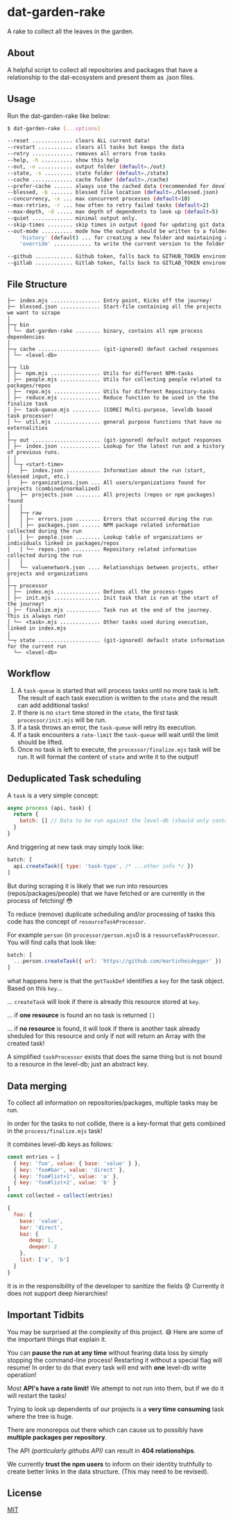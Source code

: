 # dat-garden-rake

A rake to collect all the leaves in the garden.

## About

A helpful script to collect all repositories and packages that have a relationship to the
dat-ecosystem and present them as .json files.

## Usage

Run the dat-garden-rake like below:

```bash
$ dat-garden-rake [...options]

--reset ............. clears ALL current data!
--restart ........... clears all tasks but keeps the data
--retry ............. removes all errors from tasks
--help, -h .......... show this help
--out, -o ........... output folder (default=./out)
--state, -s ......... state folder (default=./state)
--cache ............. cache folder (default=./cache)
--prefer-cache ...... always use the cached data (recommended for development)
--blessed, -b ....... blessed file location (default=./blessed.json)
--concurrency, -x ... max concurrent processes (default=10)
--max-retries, -r ... how often to retry failed tasks (default=2)
--max-depth, -d ..... max depth of dependents to look up (default=5)
--quiet ............. minimal output only.
--skip-times ........ skip times in output (good for updating git data)
--out-mode .......... mode how the output should be written to a folder:
    'history' (default) ... for creating a new folder and maintaining an index.json (good for dev)
    'override' ............ to write the current version to the folder as-is (good for deploy)

--github ............ Github token, falls back to GITHUB_TOKEN environment variable
--gitlab ............ Gitlab token, falls back to GITLAB_TOKEN environment variable
```

## File Structure

```
├─╴ index.mjs ................ Entry point, Kicks off the journey!
├─╴ blessed.json ............. Start-file containing all the projects we want to scrape
│
├─┬ bin
│ └─╴ dat-garden-rake ........ binary, contains all npm process dependencies
│
├─┬ cache .................... (git-ignored) defaut cached responses
│ └─╴ <level-db>
│
├─┬ lib
│ ├─╴ npm.mjs ................ Utils for different NPM-tasks
│ ├─╴ people.mjs ............. Utils for collecting people related to packages/repos
│ ├─╴ repo.mjs ............... Utils for different Repository-tasks
│ ├─╴ reduce.mjs ............. Reduce function to be used in the the finalize task
│ ├─╴ task-queue.mjs ......... [CORE] Multi-purpose, leveldb based task processor!
│ └─╴ util.mjs ............... general purpose functions that have no externalities
│
├─┬ out ...................... (git-ignored) default output responses
│ ├─╴ index.json ............. Lookup for the latest run and a history of previous runs.
│ │
│ └─┬ <start-time>
│   ├─╴ index.json ........... Information about the run (start, blessed input, etc.)
│   ├─╴ organizations.json ... All users/organizations found for projects (combined/normalized)
│   ├─╴ projects.json ........ All projects (repos or npm packages) found
│   │
│   ├─┬ raw
│   │ ├─╴ errors.json ........ Errors that occurred during the run
│   │ ├─╴ packages.json ...... NPM package related information collected during the run
│   │ ├─╴ people.json ........ Lookup table of organizations or individuals linked in packages/repos
│   │ └─╴ repos.json ......... Repository related information collected during the run
│   │
│   └─╴ valuenetwork.json .... Relationships between projects, other projects and organizations
│
├─┬ processor
│ ├─╴ index.mjs .............. Defines all the process-types 
│ ├─╴ init.mjs ............... Init task that is run at the start of the journey!
│ ├─╴ finalize.mjs ........... Task run at the end of the journey. This is always run!
│ └─╴ <task>.mjs ............. Other tasks used during execution, linked in index.mjs
│
└─┬ state .................... (git-ignored) default state information for the current run
  └─╴ <level-db>
```

## Workflow

1. A `task-queue` is started that will process tasks until no more task is left.
    The result of each task execution is written to the `state` and the result
    can add additional tasks!
1. If there is no `start` time stored in the `state`, the first task `processor/init.mjs`
    will be run.
1. If a task throws an error, the `task-queue` will retry its execution.
1. If a task encounters a `rate-limit` the `task-queue` will wait until the limit
    should be lifted.
1. Once no task is left to execute, the `processor/finalize.mjs` task will be run.
    It will format the content of `state` and write it to the output!

## Deduplicated Task scheduling

A `task` is a very simple concept: 

```javascript
async process (api, task) {
  return {
    batch: [] // Data to be run against the level-db (should only contain put ops!)
  }
}
```

And triggering at new task may simply look like:

```javascript
batch: [
  api.createTask({ type: 'task-type', /* ...other info */ })
]
```

But during scraping it is likely that we run into resources (repos/packages/people)
that we have fetched or are currently in the process of fetching! 😳

To reduce (remove) duplicate scheduling and/or processing of tasks this code has
the concept of `resourceTaskProcessor`.

For example `person` (in `processor/person.mjs`0 is a `resourceTaskProcessor`.
You will find calls that look like:

```js
batch: [
  ...person.createTask({ url: 'https://github.com/martinheidegger' })
]
```

what happens here is that the `getTaskDef` identifies a `key` for the task object.
Based on this `key`...

... `createTask` will look if there is already this resource stored at `key`.

... if **one resource** is found an no task is returned `[]`

... if **no resource** is found, it will look if there is another task already
sheduled for this resource and only if not will return an Array with the created task!

A simplified `taskProcessor` exists that does the same thing but is not bound
to a resource in the level-db; just an abstract key.

## Data merging

To collect all information on repositories/packages, multiple tasks may be run.

In order for the tasks to not collide, there is a key-format that gets combined
in the `process/finalize.mjs` task!

It combines level-db keys as follows:

```js
const entries = [
  { key: 'foo', value: { base: 'value' } },
  { key: 'foo#bar', value: 'direct' },
  { key: 'foo#list+1', value: 'a' },
  { key: 'foo#list+2', value: 'b' }
]
const collected = collect(entries)

{
  foo: {
    base: 'value',
    bar: 'direct',
    baz: {
       deep: 1,
       deeper: 2
    },
    list: ['a', 'b']
  }
}
```

It is in the responsibility of the developer to sanitize the fields 😰
Currently it does not support deep hierarchies!

## Important Tidbits

You may be surprised at the complexity of this project. 😅 Here are some of the
important things that explain it.

You can **pause the run at any time** without fearing data loss by simply stopping
the command-line process! Restarting it without a special flag will resume!
In order to do that every task will end with **one** level-db write operation!

Most **API's have a rate limit!** We attempt to not run into them, but if we do
it will restart the tasks!

Trying to look up dependents of our projects is a **very time consuming** task
where the tree is huge.

There are monorepos out there which can cause us to possibly have **multiple packages per repository**.

The API _(particularly githubs API)_ can result in **404 relationships**.

We currently **trust the npm users** to inform on their identity truthfully to
create better links in the data structure. (This may need to be revised).

## License

[MIT](./LICENSE)
